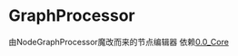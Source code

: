# GraphProcessor
由NodeGraphProcessor魔改而来的节点编辑器
依赖[0.0_Core](https://github.com/HalfLobsterMan/0.0_Core.git)
